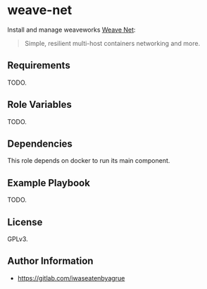 weave-net
=========

Install and manage weaveworks [Weave Net](https://www.weave.works/oss/net/):

> Simple, resilient multi-host containers networking and more.

Requirements
------------

TODO.

Role Variables
--------------

TODO.

Dependencies
------------

This role depends on docker to run its main component.

Example Playbook
----------------

TODO.

License
-------

GPLv3.

Author Information
------------------

* https://gitlab.com/iwaseatenbyagrue
